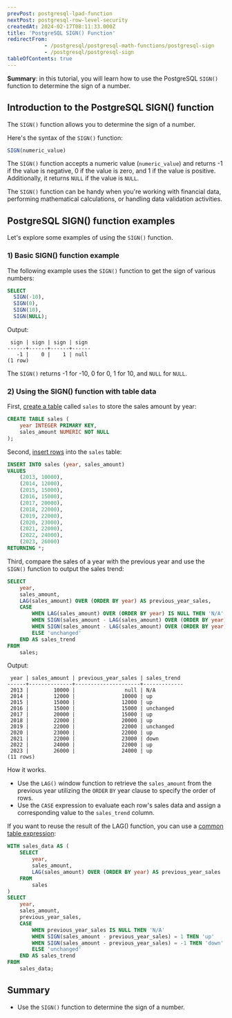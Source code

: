 ```yaml
---
prevPost: postgresql-lpad-function
nextPost: postgresql-row-level-security
createdAt: 2024-02-17T08:11:33.000Z
title: 'PostgreSQL SIGN() Function'
redirectFrom: 
            - /postgresql/postgresql-math-functions/postgresql-sign
            - /postgresql/postgresql-sign
tableOfContents: true
---
```


**Summary**: in this tutorial, you will learn how to use the PostgreSQL `SIGN()` function to determine the sign of a number.

## Introduction to the PostgreSQL SIGN() function

The `SIGN()` function allows you to determine the sign of a number.

Here's the syntax of the `SIGN()` function:

```sql
SIGN(numeric_value)
```

The `SIGN()` function accepts a numeric value (`numeric_value`) and returns -1 if the value is negative, 0 if the value is zero, and 1 if the value is positive. Additionally, it returns `NULL` if the value is `NULL`.

The `SIGN()` function can be handy when you're working with financial data, performing mathematical calculations, or handling data validation activities.

## PostgreSQL SIGN() function examples

Let's explore some examples of using the `SIGN()` function.

### 1) Basic SIGN() function example

The following example uses the `SIGN()` function to get the sign of various numbers:

```sql
SELECT
  SIGN(-10),
  SIGN(0),
  SIGN(10),
  SIGN(NULL);
```

Output:

```
 sign | sign | sign | sign
------+------+------+------
   -1 |    0 |    1 | null
(1 row)
```

The `SIGN()` returns -1 for -10, 0 for 0, 1 for 10, and `NULL` for `NULL`.

### 2) Using the SIGN() function with table data

First, [create a table](/postgresql/postgresql-create-table) called `sales` to store the sales amount by year:

```sql
CREATE TABLE sales (
    year INTEGER PRIMARY KEY,
    sales_amount NUMERIC NOT NULL
);
```

Second, [insert rows](/postgresql/postgresql-insert-multiple-rows) into the `sales` table:

```sql
INSERT INTO sales (year, sales_amount)
VALUES
    (2013, 10000),
    (2014, 12000),
    (2015, 15000),
    (2016, 15000),
    (2017, 20000),
    (2018, 22000),
    (2019, 22000),
    (2020, 23000),
    (2021, 22000),
    (2022, 24000),
    (2023, 26000)
RETURNING *;
```

Third, compare the sales of a year with the previous year and use the `SIGN()` function to output the sales trend:

```sql
SELECT
    year,
    sales_amount,
    LAG(sales_amount) OVER (ORDER BY year) AS previous_year_sales,
    CASE
        WHEN LAG(sales_amount) OVER (ORDER BY year) IS NULL THEN 'N/A'
        WHEN SIGN(sales_amount - LAG(sales_amount) OVER (ORDER BY year)) = 1 THEN 'up'
        WHEN SIGN(sales_amount - LAG(sales_amount) OVER (ORDER BY year)) = -1 THEN 'down'
        ELSE 'unchanged'
    END AS sales_trend
FROM
    sales;
```

Output:

```
 year | sales_amount | previous_year_sales | sales_trend
------+--------------+---------------------+-------------
 2013 |        10000 |                null | N/A
 2014 |        12000 |               10000 | up
 2015 |        15000 |               12000 | up
 2016 |        15000 |               15000 | unchanged
 2017 |        20000 |               15000 | up
 2018 |        22000 |               20000 | up
 2019 |        22000 |               22000 | unchanged
 2020 |        23000 |               22000 | up
 2021 |        22000 |               23000 | down
 2022 |        24000 |               22000 | up
 2023 |        26000 |               24000 | up
(11 rows)
```

How it works.

- Use the `LAG()` window function to retrieve the `sales_amount` from the previous year utilizing the `ORDER` `BY` year clause to specify the order of rows.
- Use the `CASE` expression to evaluate each row's sales data and assign a corresponding value to the `sales_trend` column.

If you want to reuse the result of the LAG() function, you can use a [common table expression](/postgresql/postgresql-cte):

```sql
WITH sales_data AS (
    SELECT
        year,
        sales_amount,
        LAG(sales_amount) OVER (ORDER BY year) AS previous_year_sales
    FROM
        sales
)
SELECT
    year,
    sales_amount,
    previous_year_sales,
    CASE
        WHEN previous_year_sales IS NULL THEN 'N/A'
        WHEN SIGN(sales_amount - previous_year_sales) = 1 THEN 'up'
        WHEN SIGN(sales_amount - previous_year_sales) = -1 THEN 'down'
        ELSE 'unchanged'
    END AS sales_trend
FROM
    sales_data;
```

## Summary

- Use the `SIGN()` function to determine the sign of a number.
